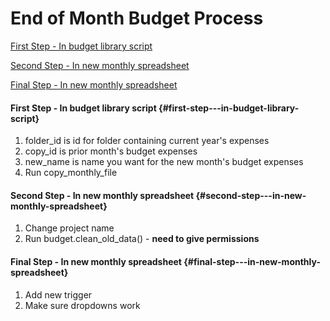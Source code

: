 # End of Month Budget Process

[First Step \- In budget library script](#first-step---in-budget-library-script)

[Second Step \- In new monthly spreadsheet](#second-step---in-new-monthly-spreadsheet)

[Final Step \- In new monthly spreadsheet](#final-step---in-new-monthly-spreadsheet)

#### First Step \- In budget library script {#first-step---in-budget-library-script}

1. folder\_id is id for folder containing current year's expenses
2. copy\_id is prior month's budget expenses
3. new\_name is name you want for the new month's budget expenses
4. Run copy\_monthly\_file

#### Second Step \- In new monthly spreadsheet {#second-step---in-new-monthly-spreadsheet}

1. Change project name
2. Run budget.clean\_old\_data() \- **need to give permissions**

#### Final Step \- In new monthly spreadsheet  {#final-step---in-new-monthly-spreadsheet}

1. Add new trigger
2. Make sure dropdowns work
